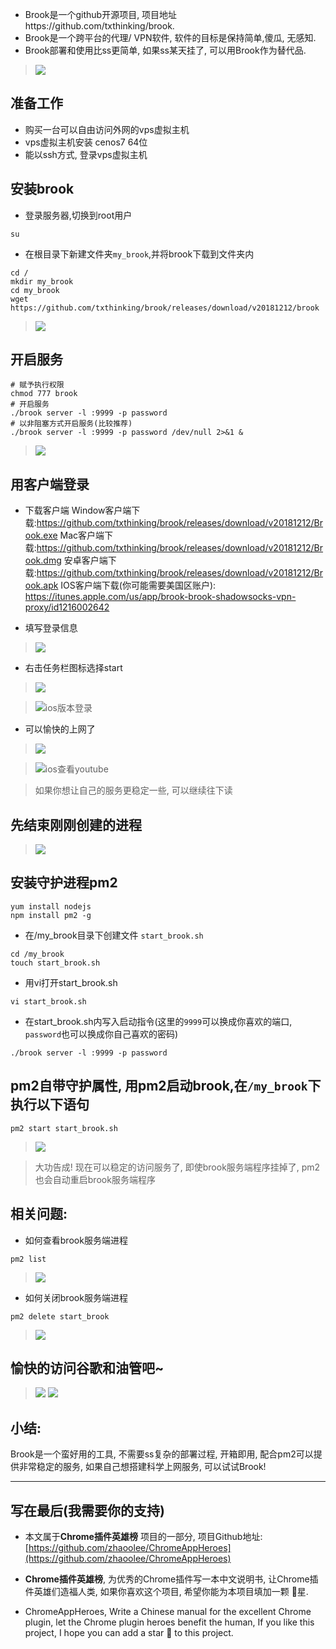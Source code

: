 - Brook是一个github开源项目, 项目地址https://github.com/txthinking/brook.
- Brook是一个跨平台的代理/ VPN软件, 软件的目标是保持简单,傻瓜, 无感知.
- Brook部署和使用比ss更简单, 如果ss某天挂了, 可以用Brook作为替代品.

> ![](https://upload-images.jianshu.io/upload_images/3203841-5605df13e403fe98.png?imageMogr2/auto-orient/strip%7CimageView2/2/w/1240)


## 准备工作
- 购买一台可以自由访问外网的vps虚拟主机
- vps虚拟主机安装 cenos7 64位
- 能以ssh方式, 登录vps虚拟主机

## 安装brook
- 登录服务器,切换到root用户
```
su
```
- 在根目录下新建文件夹`my_brook`,并将brook下载到文件夹内
```
cd / 
mkdir my_brook
cd my_brook 
wget https://github.com/txthinking/brook/releases/download/v20181212/brook
```
> ![](https://upload-images.jianshu.io/upload_images/3203841-9448ce3c2f497449.png?imageMogr2/auto-orient/strip%7CimageView2/2/w/1240)

## 开启服务

```
# 赋予执行权限
chmod 777 brook
# 开启服务
./brook server -l :9999 -p password
# 以非阻塞方式开启服务(比较推荐)
./brook server -l :9999 -p password /dev/null 2>&1 &
```
> ![](https://upload-images.jianshu.io/upload_images/3203841-0a77ee94d33ef101.png?imageMogr2/auto-orient/strip%7CimageView2/2/w/1240)

## 用客户端登录
- 下载客户端
Window客户端下载:https://github.com/txthinking/brook/releases/download/v20181212/Brook.exe
Mac客户端下载:https://github.com/txthinking/brook/releases/download/v20181212/Brook.dmg
安卓客户端下载:https://github.com/txthinking/brook/releases/download/v20181212/Brook.apk
IOS客户端下载(你可能需要美国区账户): https://itunes.apple.com/us/app/brook-brook-shadowsocks-vpn-proxy/id1216002642

- 填写登录信息
> ![](https://upload-images.jianshu.io/upload_images/3203841-66b5247145029dc4.png?imageMogr2/auto-orient/strip%7CimageView2/2/w/1240)
- 右击任务栏图标选择start
> ![](https://upload-images.jianshu.io/upload_images/3203841-8ccec462d28867ba.png?imageMogr2/auto-orient/strip%7CimageView2/2/w/1240)

> ![ios版本登录](http://upload-images.jianshu.io/upload_images/3203841-fe7ec1c34bca96a6.jpg)




- 可以愉快的上网了
> ![](https://upload-images.jianshu.io/upload_images/3203841-203a274b85d48b26.png?imageMogr2/auto-orient/strip%7CimageView2/2/w/1240)

> ![ios查看youtube](http://upload-images.jianshu.io/upload_images/3203841-b3d05eaf0e9fdad1.jpg)



> 如果你想让自己的服务更稳定一些, 可以继续往下读
## 先结束刚刚创建的进程
> ![](https://upload-images.jianshu.io/upload_images/3203841-7020f0c66da36544.png?imageMogr2/auto-orient/strip%7CimageView2/2/w/1240)

## 安装守护进程pm2
```
yum install nodejs
npm install pm2 -g
```
- 在/my_brook目录下创建文件 `start_brook.sh`
```
cd /my_brook
touch start_brook.sh
```
- 用vi打开start_brook.sh
```
vi start_brook.sh
```
- 在start_brook.sh内写入启动指令(这里的`9999`可以换成你喜欢的端口, `password`也可以换成你自己喜欢的密码)
```
./brook server -l :9999 -p password
```
## pm2自带守护属性, 用pm2启动brook,在`/my_brook`下执行以下语句
```
pm2 start start_brook.sh
```
> ![](https://upload-images.jianshu.io/upload_images/3203841-e185ffdc46273745.png?imageMogr2/auto-orient/strip%7CimageView2/2/w/1240)

>  大功告成! 现在可以稳定的访问服务了, 即使brook服务端程序挂掉了, pm2也会自动重启brook服务端程序

## 相关问题:

- 如何查看brook服务端进程

```
pm2 list
```
> ![](https://upload-images.jianshu.io/upload_images/3203841-73829862208172ed.png?imageMogr2/auto-orient/strip%7CimageView2/2/w/1240)

- 如何关闭brook服务端进程

```
pm2 delete start_brook
```

> ![](https://upload-images.jianshu.io/upload_images/3203841-cad2641c6c552b5a.png?imageMogr2/auto-orient/strip%7CimageView2/2/w/1240)

## 愉快的访问谷歌和油管吧~
> ![](https://upload-images.jianshu.io/upload_images/3203841-1350dc7b204001ef.png?imageMogr2/auto-orient/strip%7CimageView2/2/w/1240)
> ![](https://upload-images.jianshu.io/upload_images/3203841-fa9c64fbee8f97ed.png?imageMogr2/auto-orient/strip%7CimageView2/2/w/1240)


## 小结:
Brook是一个蛮好用的工具, 不需要ss复杂的部署过程, 开箱即用, 配合pm2可以提供非常稳定的服务, 如果自己想搭建科学上网服务, 可以试试Brook!  


---

## 写在最后(我需要你的支持)
- 本文属于**Chrome插件英雄榜** 项目的一部分, 项目Github地址: [https://github.com/zhaoolee/ChromeAppHeroes](https://github.com/zhaoolee/ChromeAppHeroes)

- **Chrome插件英雄榜**, 为优秀的Chrome插件写一本中文说明书, 让Chrome插件英雄们造福人类, 如果你喜欢这个项目, 希望你能为本项目填加一颗 🌟星.

- ChromeAppHeroes, Write a Chinese manual for the excellent Chrome plugin, let the Chrome plugin heroes benefit the human, If you like this project, I hope you can add a star 🌟 to this project.


